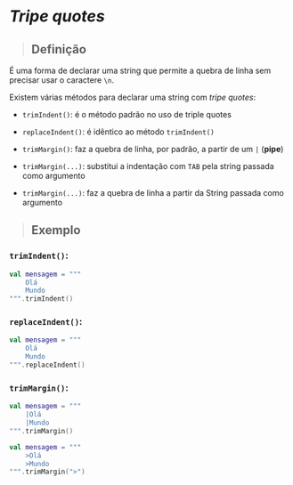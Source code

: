 # _Tripe quotes_

> ## **Definição**

É uma forma de declarar uma string que permite a quebra de linha sem precisar usar o caractere `\n`.

Existem várias métodos para declarar uma string com _tripe quotes_:

- `trimIndent()`: é o método padrão no uso de triple quotes

- `replaceIndent()`: é idêntico ao método `trimIndent()`

- `trimMargin()`: faz a quebra de linha, por padrão, a partir de um `|` (**pipe**)

- `trimMargin(...)`: substitui a indentação com `TAB` pela string passada como argumento

- `trimMargin(...)`:  faz a quebra de linha a partir da String passada como argumento

> ## **Exemplo**

### **`trimIndent()`:**

```kotlin
val mensagem = """
    Olá
    Mundo
""".trimIndent()
```

### **`replaceIndent()`:**

```kotlin
val mensagem = """
    Olá
    Mundo
""".replaceIndent()
```

### **`trimMargin()`:**

```kotlin
val mensagem = """
    |Olá
    |Mundo
""".trimMargin()
```

```kotlin
val mensagem = """
    >Olá
    >Mundo
""".trimMargin(">")
```